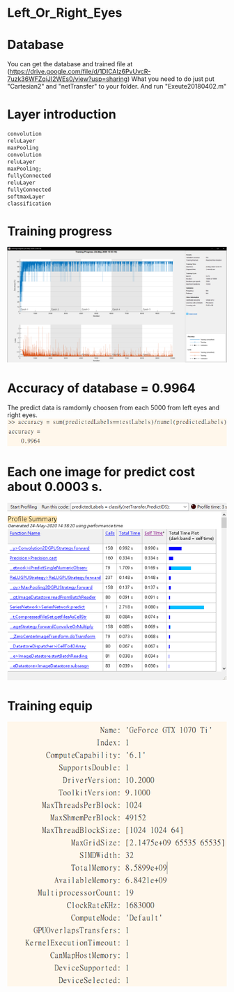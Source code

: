 # Left_Or_Right_Eyes

# Database
You can get the database and trained file at (https://drive.google.com/file/d/1DICAIz6PvUvcR-7uzk36WFZqiJI2WEs0/view?usp=sharing)
What you need to do just put "Cartesian2" and "netTransfer" to your folder. And run "Exeute20180402.m"
# Layer introduction
    convolution
    reluLayer
    maxPooling
    convolution
    reluLayer
    maxPooling;
    fullyConnected
    reluLayer
    fullyConnected
    softmaxLayer
    classification
# Training progress
![Training_Progress_Image](https://github.com/rulerhao/Left_Or_Right_Eyes/blob/master/Training_Progress.png)
# Accuracy of database = 0.9964
The predict data is ramdomly choosen from each 5000 from left eyes and right eyes.
![Accuracy_Image](https://github.com/rulerhao/Left_Or_Right_Eyes/blob/master/Accuracy.png)

# Each one image for predict cost about 0.0003 s.
![Predict_Time_Image](https://github.com/rulerhao/Left_Or_Right_Eyes/blob/master/Predict_Time.png)

# Training equip
![GPU_Device_Image](https://github.com/rulerhao/Left_Or_Right_Eyes/blob/master/Gpu_Device.png)
